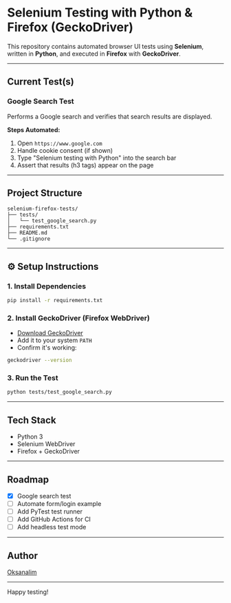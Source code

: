 #  Selenium Testing with Python & Firefox (GeckoDriver)

This repository contains automated browser UI tests using **Selenium**, written in **Python**, and executed in **Firefox** with **GeckoDriver**.

---

##  Current Test(s)

###  Google Search Test
Performs a Google search and verifies that search results are displayed.

**Steps Automated:**
1. Open `https://www.google.com`
2. Handle cookie consent (if shown)
3. Type "Selenium testing with Python" into the search bar
4. Assert that results (h3 tags) appear on the page

---

##  Project Structure

```
selenium-firefox-tests/
├── tests/
│   └── test_google_search.py
├── requirements.txt
├── README.md
└── .gitignore
```

---

## ⚙️ Setup Instructions

### 1. Install Dependencies
```bash
pip install -r requirements.txt
```

### 2. Install GeckoDriver (Firefox WebDriver)
- [Download GeckoDriver](https://github.com/mozilla/geckodriver/releases)
- Add it to your system `PATH`
- Confirm it's working:
```bash
geckodriver --version
```

### 3. Run the Test
```bash
python tests/test_google_search.py
```

---

## Tech Stack
- Python 3
- Selenium WebDriver
- Firefox + GeckoDriver

---

## Roadmap
- [x] Google search test
- [ ] Automate form/login example
- [ ] Add PyTest test runner
- [ ] Add GitHub Actions for CI
- [ ] Add headless test mode

---

## Author
[Oksanalim](https://github.com/oksanalim)

---

Happy testing! 

